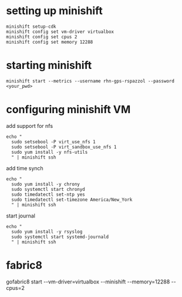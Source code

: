 # setting up minishift

```
minishift setup-cdk
minishift config set vm-driver virtualbox
minishift config set cpus 2
minishift config set memory 12288
```

# starting minishift

```
minishift start --metrics --username rhn-gps-rspazzol --password <your_pwd> 
```

# configuring minishift VM

add support for nfs
```
echo "
  sudo setsebool -P virt_use_nfs 1
  sudo setsebool -P virt_sandbox_use_nfs 1
  sudo yum install -y nfs-utils
  " | minishift ssh
```
add time synch
```
echo " 
  sudo yum install -y chrony
  sudo systemctl start chronyd
  sudo timedatectl set-ntp yes
  sudo timedatectl set-timezone America/New_York
  " | minishift ssh  
```
start journal
```
echo " 
  sudo yum install -y rsyslog
  sudo systemctl start systemd-journald
  " | minishift ssh
```


# fabric8

gofabric8 start --vm-driver=virtualbox --minishift --memory=12288 --cpus=2